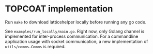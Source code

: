 # TOPCOAT implementation

Run `make` to download latticehelper locally before running any go code.

See `examples/run_locally/main.go`. Right now, only Golang channel is implemented for inter-process communication. For a commandline application usage with socket communication, a new implementation of `utils/comms.Comms` is required.
